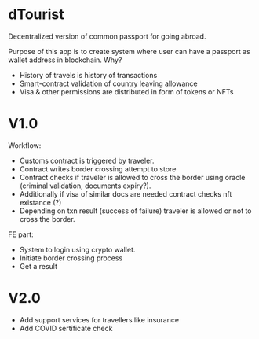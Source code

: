 # dTourist
Decentralized version of common passport for going abroad.

Purpose of this app is to create system where user can have a passport as wallet address in blockchain. Why?
- History of travels is history of transactions
- Smart-contract validation of country leaving allowance
- Visa & other permissions are distributed in form of tokens or NFTs

# V1.0

Workflow:
- Customs contract is triggered by traveler.
- Contract writes border crossing attempt to store
- Contract checks if traveler is allowed to cross the border using oracle (criminal validation, documents expiry?).
- Additionally if visa of similar docs are needed contract checks nft existance (?)
- Depending on txn result (success of failure) traveler is allowed or not to cross the border.

FE part:
- System to login using crypto wallet.
- Initiate border crossing process
- Get a result


# V2.0

- Add support services for travellers like insurance
- Add COVID sertificate check
